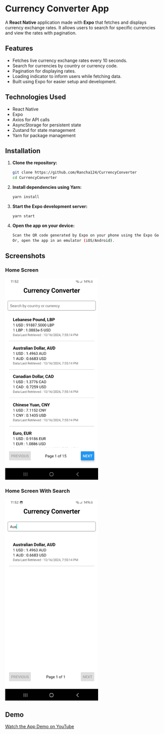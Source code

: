 # Currency Converter App

A **React Native** application made with **Expo** that fetches and displays currency exchange rates. It allows users to search for specific currencies and view the rates with pagination.

## Features

- Fetches live currency exchange rates every 10 seconds.
- Search for currencies by country or currency code.
- Pagination for displaying rates.
- Loading indicator to inform users while fetching data.
- Built using Expo for easier setup and development.

## Technologies Used

- React Native
- Expo
- Axios for API calls
- AsyncStorage for persistent state
- Zustand for state management
- Yarn for package management

## Installation

1. **Clone the repository:**

   ```bash
   git clone https://github.com/Rancha124/CurrencyConverter
   cd CurrencyConverter
   ```

2. **Install dependencies using Yarn:**

   ```bash
   yarn install
   ```

3. **Start the Expo development server:**

   ```bash
   yarn start
   ```

4. **Open the app on your device:**

   ```bash
   Scan the QR code generated by Expo on your phone using the Expo Go app.
   Or, open the app in an emulator (iOS/Android).
   ```

## Screenshots

### Home Screen

<p>
  <img src="./assets/homescreen.jpg" alt="HomeScreen" width="300"/>
</p>

### Home Screen With Search

<p>
  <img src="./assets/homescreenwithsearch.jpg" alt="Home Screen With Search" width="300"/>
</p>

## Demo

[Watch the App Demo on YouTube](https://youtu.be/dP9xLAE7TM0)
